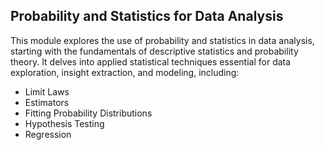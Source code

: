 ## Probability and Statistics for Data Analysis
This module explores the use of probability and statistics in data analysis, starting with the fundamentals of descriptive statistics and probability theory. It delves into applied statistical techniques essential for data exploration, insight extraction, and modeling, including:
- Limit Laws
- Estimators
- Fitting Probability Distributions
- Hypothesis Testing
- Regression
